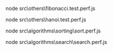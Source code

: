 node src\others\fibonacci.test.perf.js

node src\others\hanoi.test.perf.js

node src\algorithms\sorting\sort.perf.js

node src\algorithms\search\search.perf.js